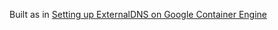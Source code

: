 Built as in [Setting up ExternalDNS on Google Container Engine](https://github.com/kubernetes-incubator/external-dns/blob/master/docs/tutorials/gke.md)